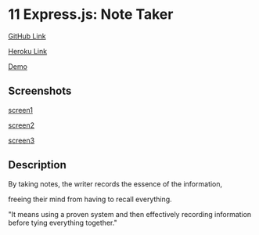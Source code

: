 # 11 Express.js: Note Taker

[GitHub Link](https://github.com/Jlnaraga/jovy-note-taker.git)

[Heroku Link](https://jovy-note-taker.herokuapp.com/notes)

[Demo](https://drive.google.com/file/d/1q33DHE1Xr63PYl951HrfWxgoTJPe8rwc/view?usp=sharing)


## Screenshots

[screen1](./public/assets/screenshots/note-taker%20-1.png)

[screen2](./public/assets/screenshots/note%20taker%20-2.png)

[screen3](./public/assets/screenshots/note%20taker%203.png)


## Description

By taking notes, the writer records the essence of the information, 

freeing their mind from having to recall everything.

"It means using a proven system and then effectively recording information before tying everything together."


